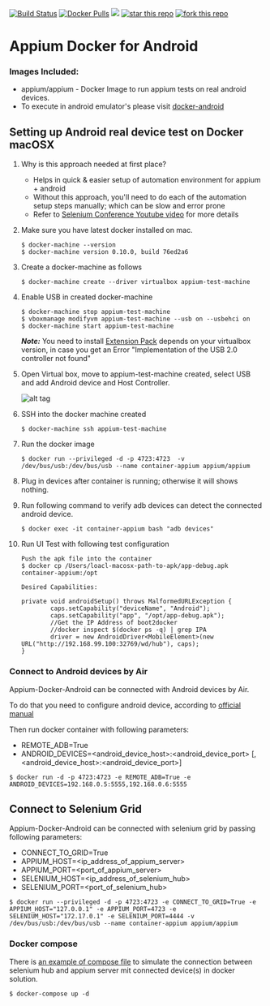 [![Build Status](https://travis-ci.org/appium/appium-docker-android.svg?branch=master)](https://travis-ci.org/appium/appium-docker-android)
[![Docker Pulls](https://img.shields.io/docker/pulls/appium/appium.svg?style=flat-square)](https://hub.docker.com/r/appium/appium/)
[![](https://images.microbadger.com/badges/image/appium/appium.svg)](https://microbadger.com/images/appium/appium)
[![star this repo](http://githubbadges.com/star.svg?user=appium&repo=appium-docker-android&style=default)](https://github.com/appium/appium-docker-android)
[![fork this repo](http://githubbadges.com/fork.svg?user=appium&repo=appium-docker-android&style=default)](https://github.com/appium/appium-docker-android/fork)

# Appium Docker for Android

### Images Included:

- appium/appium - Docker Image to run appium tests on real android devices.
- To execute in android emulator's please visit [docker-android](https://github.com/butomo1989/docker-appium.git)

## Setting up Android real device test on Docker macOSX

1. Why is this approach needed at first place?
     
    - Helps in quick & easier setup of automation environment for appium + android
    - Without this approach, you'll need to do each of the automation setup steps manually; which can be slow and error prone
    - Refer to [Selenium Conference Youtube video](https://www.youtube.com/watch?v=jGW6ycW_tTQ&list=PLRdSclUtJDYXFVU37NEqh4KkT78BLqjcG&index=7) for more details

2. Make sure you have latest docker installed on mac.

	```
	$ docker-machine --version
	$ docker-machine version 0.10.0, build 76ed2a6
	```

3. Create a docker-machine as follows

	```
	$ docker-machine create --driver virtualbox appium-test-machine
	```

4. Enable USB in created docker-machine

	```
	$ docker-machine stop appium-test-machine
	$ vboxmanage modifyvm appium-test-machine --usb on --usbehci on
	$ docker-machine start appium-test-machine
	```
	***Note:***
	You need to install [Extension Pack](https://www.virtualbox.org/wiki/Download_Old_Builds_5_1) depends on your virtualbox version, in case you get an Error "Implementation of the USB 2.0 controller not found"

5. Open Virtual box, move to appium-test-machine created, select USB and add Android device and Host Controller.

	![alt tag](Appium/virtualbox.png)

6. SSH into the docker machine created

	```
	$ docker-machine ssh appium-test-machine
	```

7. Run the docker image

	```
	$ docker run --privileged -d -p 4723:4723  -v /dev/bus/usb:/dev/bus/usb --name container-appium appium/appium
	```

8. Plug in devices after container is running; otherwise it will shows nothing.

9. Run following command to verify adb devices can detect the connected android device.

	```
	$ docker exec -it container-appium bash "adb devices"
	```

10. Run UI Test with following test configuration

	```
	Push the apk file into the container
	$ docker cp /Users/loacl-macosx-path-to-apk/app-debug.apk container-appium:/opt

	Desired Capabilities:

	private void androidSetup() throws MalformedURLException {
	        caps.setCapability("deviceName", "Android");
	        caps.setCapability("app", "/opt/app-debug.apk");
	        //Get the IP Address of boot2docker
	        //docker inspect $(docker ps -q) | grep IPA
	        driver = new AndroidDriver<MobileElement>(new URL("http://192.168.99.100:32769/wd/hub"), caps);
	}
	```

### Connect to Android devices by Air

Appium-Docker-Android can be connected with Android devices by Air.

To do that you need to configure android device, according to [official manual](https://developer.android.com/studio/command-line/adb.html#wireless)

Then run docker container with following parameters:

- REMOTE\_ADB=True
- ANDROID\_DEVICES=\<android\_device\_host\>:\<android\_device\_port\> \[,\<android\_device\_host\>:\<android\_device\_port\>\]

```
$ docker run -d -p 4723:4723 -e REMOTE_ADB=True -e ANDROID_DEVICES=192.168.0.5:5555,192.168.0.6:5555

``` 
	
## Connect to Selenium Grid

Appium-Docker-Android can be connected with selenium grid by passing following parameters:

- CONNECT\_TO\_GRID=True
- APPIUM\_HOST=\<ip\_address\_of\_appium\_server>
- APPIUM\_PORT=\<port\_of\_appium\_server>
- SELENIUM\_HOST=\<ip\_address\_of\_selenium\_hub>
- SELENIUM\_PORT=\<port\_of\_selenium\_hub>

```
$ docker run --privileged -d -p 4723:4723 -e CONNECT_TO_GRID=True -e APPIUM_HOST="127.0.0.1" -e APPIUM_PORT=4723 -e SELENIUM_HOST="172.17.0.1" -e SELENIUM_PORT=4444 -v /dev/bus/usb:/dev/bus/usb --name container-appium appium/appium
```

### Docker compose
There is [an example of compose file](docker-compose.yml) to simulate the connection between selenium hub and appium server mit connected device(s) in docker solution.

```
$ docker-compose up -d
```
